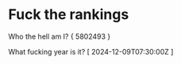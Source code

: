# Fuck the rankings

Who the hell am I?
{ 5802493 }

What fucking year is it?
[ 2024-12-09T07:30:00Z ]
